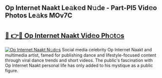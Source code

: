## Op Internet Naakt Le𝚊k𝚎d N𝚞𝚍e - Part-Pl5 Vid𝚎o Photos Le𝚊ks MOv7C

# <h2><a href="http://fb3k1q.evod.top/?m=Op+Internet+Naakt">🔗 👉🔴 Op Internet Naakt Vid𝚎o Ph𝚘t𝚘s</a></h2>

[![Op Internet Naakt N𝚞d𝚎s](https://i.imgur.com/8V9OHl7.gif)](http://fb3k1q.evod.top/?m=Op+Internet+Naakt)
Social media celebrity Op Internet Naakt and multimedia artist, famed for publishing dance and lifestyle-focused content through viral dance trends and short videos. The public's fascination with Op Internet Naakt personal life has only added to his mystique as a public figure. 
